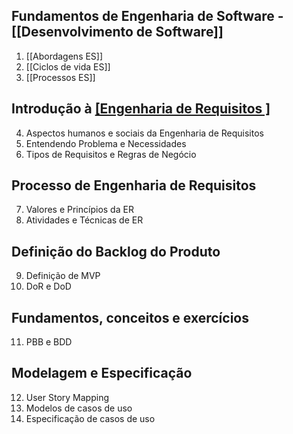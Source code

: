 ## Fundamentos de Engenharia de Software - [[Desenvolvimento de Software]]

1. [[Abordagens ES]]  
2. [[Ciclos de vida ES]] 
3. [[Processos ES]]  

## Introdução à [[Engenharia de Requisitos ]](ER)  

4. Aspectos humanos e sociais da Engenharia de Requisitos  
5. Entendendo Problema e Necessidades  
6. Tipos de Requisitos e Regras de Negócio  

## Processo de Engenharia de Requisitos  

7. Valores e Princípios da ER  
8. Atividades e Técnicas de ER  

## Definição do Backlog do Produto  

9. Definição de MVP  
10. DoR e DoD  

## Fundamentos, conceitos e exercícios  

11. PBB e BDD  

## Modelagem e Especificação  

12. User Story Mapping  
13. Modelos de casos de uso  
14. Especificação de casos de uso  
